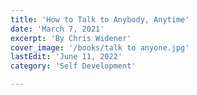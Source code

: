```yaml
---
title: 'How to Talk to Anybody, Anytime'
date: 'March 7, 2021'
excerpt: 'By Chris Widener'
cover_image: '/books/talk to anyone.jpg'
lastEdit: 'June 11, 2022'
category: 'Self Development'

---
```


